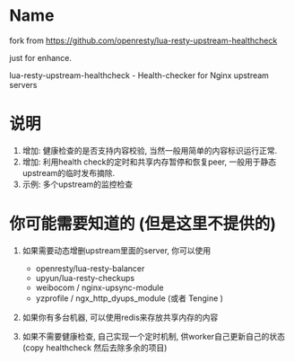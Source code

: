 Name
====
fork from https://github.com/openresty/lua-resty-upstream-healthcheck

just for enhance.

lua-resty-upstream-healthcheck - Health-checker for Nginx upstream servers

说明
====
1. 增加: 健康检查的是否支持内容校验, 当然一般用简单的内容标识运行正常.
2. 增加: 利用health check的定时和共享内存暂停和恢复peer, 一般用于静态upstream的临时发布摘除.
3. 示例: 多个upstream的监控检查

你可能需要知道的 (但是这里不提供的)
====
1. 如果需要动态增删upstream里面的server, 你可以使用
    * openresty/lua-resty-balancer 
    * upyun/lua-resty-checkups
    * weibocom / nginx-upsync-module
    * yzprofile / ngx_http_dyups_module (或者 Tengine )

2. 如果你有多台机器, 可以使用redis来存放共享内存的内容
3. 如果不需要健康检查, 自己实现一个定时机制, 供worker自己更新自己的状态 (copy  healthcheck 然后去除多余的项目)     
    